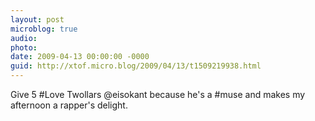 ```yaml
---
layout: post
microblog: true
audio: 
photo: 
date: 2009-04-13 00:00:00 -0000
guid: http://xtof.micro.blog/2009/04/13/t1509219938.html
---
```

Give 5 #Love Twollars @eisokant because he's a #muse and makes my afternoon a rapper's delight.
